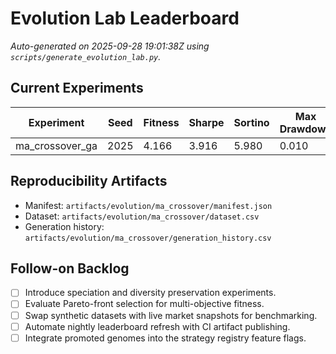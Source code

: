 # Evolution Lab Leaderboard

_Auto-generated on 2025-09-28 19:01:38Z using `scripts/generate_evolution_lab.py`._

## Current Experiments

| Experiment | Seed | Fitness | Sharpe | Sortino | Max Drawdown | Total Return | Short | Long | Risk | VaR Guard | Drawdown Guard |
| --- | --- | --- | --- | --- | --- | --- | --- | --- | --- | --- | --- |
| ma_crossover_ga | 2025 | 4.166 | 3.916 | 5.980 | 0.010 | 0.131 | 8 | 169 | 0.36 | ✅ | ✅ |

## Reproducibility Artifacts

- Manifest: `artifacts/evolution/ma_crossover/manifest.json`
- Dataset: `artifacts/evolution/ma_crossover/dataset.csv`
- Generation history: `artifacts/evolution/ma_crossover/generation_history.csv`

## Follow-on Backlog

- [ ] Introduce speciation and diversity preservation experiments.
- [ ] Evaluate Pareto-front selection for multi-objective fitness.
- [ ] Swap synthetic datasets with live market snapshots for benchmarking.
- [ ] Automate nightly leaderboard refresh with CI artifact publishing.
- [ ] Integrate promoted genomes into the strategy registry feature flags.
